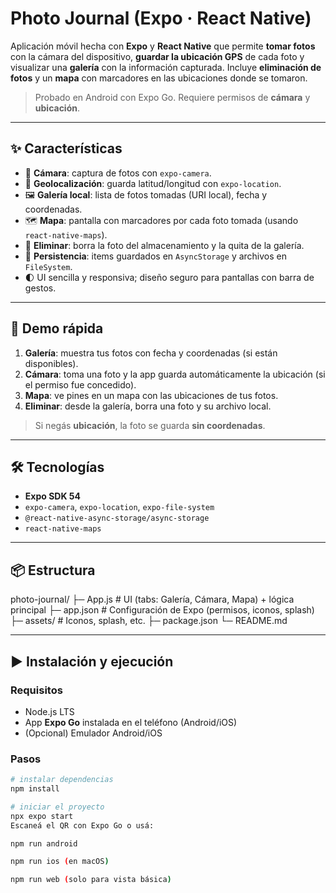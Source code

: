 # Photo Journal (Expo · React Native)

Aplicación móvil hecha con **Expo** y **React Native** que permite **tomar fotos** con la cámara del dispositivo, **guardar la ubicación GPS** de cada foto y visualizar una **galería** con la información capturada. Incluye **eliminación de fotos** y un **mapa** con marcadores en las ubicaciones donde se tomaron.

> Probado en Android con Expo Go. Requiere permisos de **cámara** y **ubicación**.

---

## ✨ Características

- 📸 **Cámara**: captura de fotos con `expo-camera`.
- 📍 **Geolocalización**: guarda latitud/longitud con `expo-location`.
- 🖼️ **Galería local**: lista de fotos tomadas (URI local), fecha y coordenadas.
- 🗺️ **Mapa**: pantalla con marcadores por cada foto tomada (usando `react-native-maps`).
- 🧹 **Eliminar**: borra la foto del almacenamiento y la quita de la galería.
- 💾 **Persistencia**: items guardados en `AsyncStorage` y archivos en `FileSystem`.
- 🌓 UI sencilla y responsiva; diseño seguro para pantallas con barra de gestos.

---

## 📲 Demo rápida

1. **Galería**: muestra tus fotos con fecha y coordenadas (si están disponibles).
2. **Cámara**: toma una foto y la app guarda automáticamente la ubicación (si el permiso fue concedido).
3. **Mapa**: ve pines en un mapa con las ubicaciones de tus fotos.
4. **Eliminar**: desde la galería, borra una foto y su archivo local.

> Si negás **ubicación**, la foto se guarda **sin coordenadas**.

---

## 🛠️ Tecnologías

- **Expo SDK 54**
- `expo-camera`, `expo-location`, `expo-file-system`
- `@react-native-async-storage/async-storage`
- `react-native-maps`

---

## 📦 Estructura
photo-journal/
├─ App.js # UI (tabs: Galería, Cámara, Mapa) + lógica principal
├─ app.json # Configuración de Expo (permisos, iconos, splash)
├─ assets/ # Iconos, splash, etc.
├─ package.json
└─ README.md

---

## ▶️ Instalación y ejecución

### Requisitos
- Node.js LTS
- App **Expo Go** instalada en el teléfono (Android/iOS)
- (Opcional) Emulador Android/iOS

### Pasos
```bash
# instalar dependencias
npm install

# iniciar el proyecto
npx expo start
Escaneá el QR con Expo Go o usá:

npm run android

npm run ios (en macOS)

npm run web (solo para vista básica)


